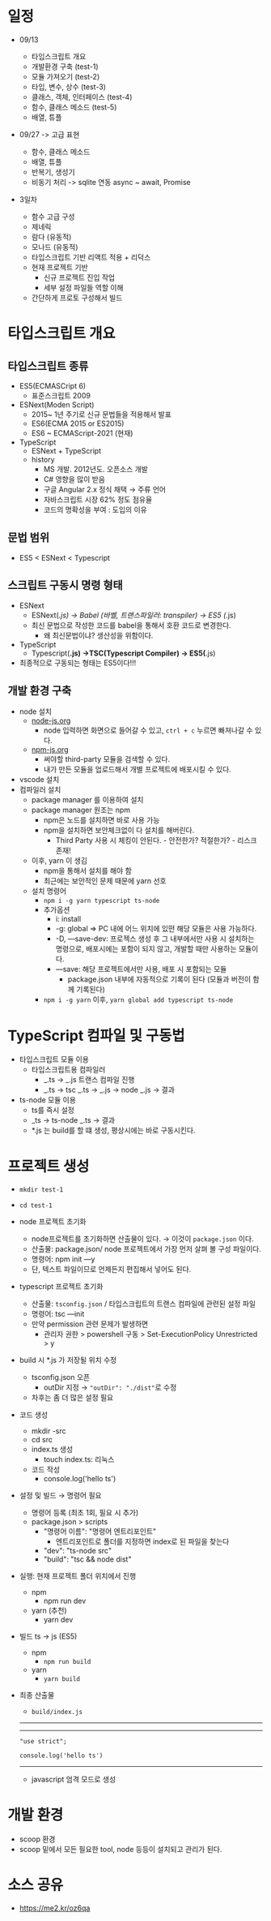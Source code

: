 # 일정

- 09/13

  - 타입스크립트 개요
  - 개발환경 구축 (test-1)
  - 모듈 가져오기 (test-2)
  - 타입, 변수, 상수 (test-3)
  - 클래스, 객체, 인터페이스 (test-4)
  - 함수, 클래스 메소드 (test-5)
  - 배열, 튜플

- 09/27 -> 고급 표현
  - 함수, 클래스 메소드
  - 배열, 튜플
  - 반복기, 생성기
  - 비동기 처리 -> sqlite 연동 async ~ await, Promise
- 3일차
  - 함수 고급 구성
  - 제네릭
  - 람다 (유동적)
  - 모나드 (유동적)
  - 타입스크립트 기반 리액트 적용 + 리덕스
  - 현재 프로젝트 기반
    - 신규 프로젝트 진입 작업
    - 세부 설정 파일들 역할 이해
  - 간단하게 프로토 구성해서 빌드

# 타입스크립트 개요

## 타입스크립트 종류

- ES5(ECMASCript 6)
  - 표준스크립트 2009
- ESNext(Moden Script)
  - 2015~ 1년 주기로 신규 문법들을 적용해서 발표
  - ES6(ECMA 2015 or ES2015)
  - ES6 ~ ECMAScript-2021 (현재)
- TypeScript
  - ESNext + TypeScript
  - history
    - MS 개발. 2012년도. 오픈소스 개발
    - C# 영향을 많이 받음
    - 구글 Angular 2.x 정식 채택 → 주류 언어
    - 자바스크립트 시장 62% 정도 점유율
    - 코드의 명확성을 부여 : 도입의 이유

## 문법 범위

- ES5 < ESNext < Typescript

## 스크립트 구동시 명령 형태

- ESNext
  - ESNext(_.js) → Babel (바벨, 트랜스파일러: transpiler) → ES5 (_.js)
  - 최신 문법으로 작성한 코드를 babel을 통해서 호환 코드로 변경한다.
    - 왜 최신문법이냐? 생산성을 위함이다.
- TypeScript
  - Typescript(**.js) →TSC(Typescript Compiler) → ES5(**.js)
- 최종적으로 구동되는 형태는 ES5이다!!!

## 개발 환경 구축

- node 설치
  - [node-js.org](http://node-js.org)
    - node 입력하면 화면으로 들어갈 수 있고, `ctrl + c` 누르면 빠져나갈 수 있다.
  - [npm-js.org](http://npm-js.org)
    - 써야할 third-party 모듈을 검색할 수 있다.
    - 내가 만든 모듈을 업로드해서 개별 프로젝트에 배포시킬 수 있다.
- vscode 설치
- 컴파일러 설치
  - package manager 를 이용하여 설치
  - package manager 원조는 npm
    - npm은 노드를 설치하면 바로 사용 가능
    - npm을 설치하면 보안체크없이 다 설치를 해버린다.
      - Third Party 사용 시 체킹이 안된다. - 안전한가? 적절한가? - 리스크 존재!
  - 이후, yarn 이 생김
    - npm을 통해서 설치를 해야 함
    - 최근에는 보안적인 문제 때문에 yarn 선호
  - 설치 명령어
    - `npm i -g yarn typescript ts-node`
    - 추가옵션
      - i: install
      - -g: global ⇒ PC 내에 어느 위치에 있떤 해당 모듈은 사용 가능하다.
      - -D, —save-dev: 프로젝스 생성 후 그 내부에서만 사용 시 설치하는 명령으로, 배포시에는 포함이 되지 않고, 개발할 때만 사용하는 모듈이다.
      - —save: 해당 프로젝트에서만 사용, 배포 시 포함되는 모듈
        - package.json 내부에 자동적으로 기록이 된다 (모듈과 버전이 함께 기록된다)
    - `npm i -g yarn` 이후, `yarn global add typescript ts-node`

# TypeScript 컴파일 및 구동법

- 타입스크립트 모듈 이용
  - 타입스크립트용 컴파일러
    - _.ts → _.js 트랜스 컴파일 진행
    - _.ts → tsc _.ts → _.js → node _.js → 결과
- ts-node 모듈 이용
  - ts를 즉시 설정
  - _ts → ts-node _.ts → 결과
  - \*.js 는 build를 할 떄 생성, 평상시에는 바로 구동시킨다.

# 프로젝트 생성

- `mkdir test-1`
- `cd test-1`
- node 프로젝트 초기화
  - node프로젝트를 초기화하면 산출물이 있다. → 이것이 `package.json` 이다.
  - 산출물: package.json/ node 프로젝트에서 가장 먼저 살펴 볼 구성 파일이다.
  - 명령어: npm init —y
  - 단, 텍스트 파일이므로 언제든지 편집해서 넣어도 된다.
- typescript 프로젝트 초기화
  - 산출물: `tsconfig.json` / 타입스크립트의 트랜스 컴파일에 관련된 설정 파일
  - 명령어: tsc —init
  - 만약 permission 관련 문제가 발생하면
    - 관리자 권한 > powershell 구동 > Set-ExecutionPolicy Unrestricted > y
- build 시 \*.js 가 저장될 위치 수정
  - tsconfig.json 오픈
    - outDir 지정 → `"outDir": "./dist"`로 수정
  - 차후는 좀 더 많은 설정 필요
- 코드 생성
  - mkdir -src
  - cd src
  - index.ts 생성
    - touch index.ts: 리눅스
  - 코드 작성
    - console.log('hello ts')
- 설정 및 빌드 → 명령어 필요
  - 명령어 등록 (최초 1회, 필요 시 추가)
  - package.json > scripts
    - "명령어 이름": "명령어 엔트리포인트"
      - 엔트리포인트로 폴더를 지정하면 index로 된 파일을 찾는다
    - "dev": "ts-node src"
    - "build": "tsc && node dist"
- 실행: 현재 프로젝트 폴더 위치에서 진행
  - npm
    - npm run dev
  - yarn (추천)
    - yarn dev
- 빌드 ts → js (ES5)
  - npm
    - `npm run build`
  - yarn
    - `yarn build`
- 최종 산출물

  - `build/index.js`

  ***

  ***

  `"use strict";`

  `console.log('hello ts')`

  ***

  - javascript 엄격 모드로 생성

# 개발 환경

- scoop 환경
- scoop 밑에서 모든 필요한 tool, node 등등이 설치되고 관리가 된다.

# 소스 공유

- https://me2.kr/oz6qa
